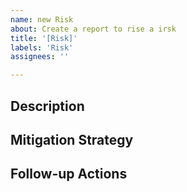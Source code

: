 ```yaml
---
name: new Risk
about: Create a report to rise a irsk
title: '[Risk]'
labels: 'Risk'
assignees: ''

---
```


## Description



## Mitigation Strategy



## Follow-up Actions


